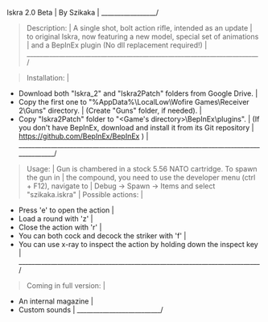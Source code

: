   Iskra 2.0 Beta |
  By Szikaka     |
_________________/

> Description:                                                          |
 A single shot, bolt action rifle, intended as an update                |
to original Iskra, now featuring a new model, special set of animations |
and a BepInEx plugin (No dll replacement required!)                     |
________________________________________________________________________/

> Installation:                                                                       |
 - Download both "Iskra_2" and "Iskra2Patch" folders from Google Drive.               |
 - Copy the first one to "%AppData%\LocalLow\Wofire Games\Receiver 2\Guns" directory. |
(Create "Guns" folder, if needed).                                                    |
 - Copy "Iskra2Patch" folder to "<Game's directory>\BepInEx\plugins".                 |
(If you don't have BepInEx, download and install it from its Git repository           |
https://github.com/BepInEx/BepInEx )                                                  |
______________________________________________________________________________________/

> Usage:                                                                   |
 Gun is chambered in a stock 5.56 NATO cartridge. To spawn the gun in      |
the compound, you need to use the developer menu (ctrl + F12), navigate to |
Debug -> Spawn -> Items and select "szikaka.iskra"                         |
 Possible actions:                                                         |
 - Press 'e' to open the action                                            |
 - Load a round with 'z'                                                   |
 - Close the action with 'r'                                               |
 - You can both cock and decock the striker with 'f'                       |
 - You can use x-ray to inspect the action by holding down the inspect key |
___________________________________________________________________________/

> Coming in full version: |
 - An internal magazine   |
 - Custom sounds          |
__________________________/
